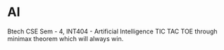 # AI
Btech CSE Sem - 4, INT404 - Artificial Intelligence 
TIC  TAC TOE through minimax theorem which will always win.

